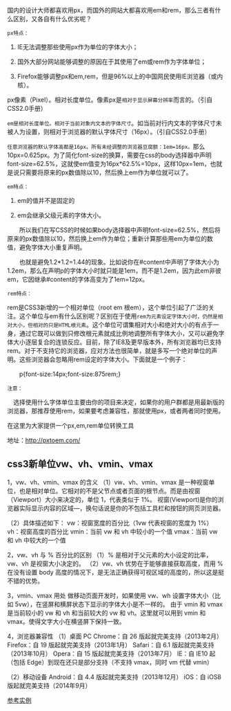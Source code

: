 国内的设计大师都喜欢用px，而国外的网站大都喜欢用em和rem，那么三者有什么区别，又各自有什么优劣呢？

`px特点：`

1. IE无法调整那些使用px作为单位的字体大小；

2. 国外大部分网站能够调整的原因在于其使用了em或rem作为字体单位；

3. Firefox能够调整px和em,rem，但是96%以上的中国网民使用IE浏览器（或内核）。

 px像素（Pixel）。相对长度单位。像素px是`相对于显示屏幕分辨率`而言的。（引自CSS2.0手册）

`em是相对长度单位。相对于当前对象内文本的字体尺寸`。如当前对行内文本的字体尺寸未被人为设置，则相对于浏览器的默认字体尺寸（16px）。（引自CSS2.0手册）

`任意浏览器的默认字体高都是16px。所有未经调整的浏览器豆腐额：1em=16px。`那么10px=0.625px。为了简化font-size的换算，需要在css的body选择器中声明font-size=62.5%，这就使em值变为16px*62.5%=10px，这样10px=1em，也就是说只需要将原来的px数值除以10，然后换上em作为单位就可以了。

 
`em特点：`

1. em的值并不是固定的

2. em会继承父级元素的字体大小。

　　所以我们在写CSS的时候如果body选择器中声明font-size=62.5%，然后将原来的px数值除以10，然后换上em作为单位；重新计算那些用em为单位的数值，避免字体大小重复声明。

　　也就是避免1.2*1.2=1.44的现象。比如说你在#content中声明了字体大小为1.2em，那么在声明p的字体大小时就只能是1em，而不是1.2em，因为此em非彼em，它因继承#content的字体高变为了1em=12px。

`rem特点：`

rem是CSS3新增的一个相对单位（root em 根em），这个单位引起了广泛的关注。这个单位与em有什么区别呢？区别在于使用`rem为元素设定字体大小时，仍然是相对大小，但相对的只是HTML根元素`。这个单位可谓集相对大小和绝对大小的有点于一身，通过它既可以做到只修改根元素就成比例地调整所有字体大小，又可以避免字体大小逐层复合的连锁反应。目前，除了IE8及更早版本外，所有浏览器均已支持rem。对于不支持它的浏览器，应对方法也很简单，就是多写一个绝对单位的声明。这些浏览器会忽略用rem设定的字体大小。下面就是一个例子：

　　p{font-size:14px;font-size:875rem;}

`注意：`

　选择使用什么字体单位主要由你的项目来决定，如果你的用户群都是用最新版的浏览器，那推荐使用rem，如果要考虑兼容性，那就使用px，或者两者同时使用。

在这里为大家提供一个px,em,rem单位转换工具

地址：http://pxtoem.com/

## css3新单位vw、vh、vmin、vmax
1，vw、vh、vmin、vmax 的含义
（1）vw、vh、vmin、vmax 是一种视窗单位，也是相对单位。它相对的不是父节点或者页面的根节点。而是由视窗（Viewport）大小来决定的，单位 1，代表类似于 1%。
视窗(Viewport)是你的浏览器实际显示内容的区域—，换句话说是你的不包括工具栏和按钮的网页浏览器。

（2）具体描述如下：
vw：视窗宽度的百分比（1vw 代表视窗的宽度为 1%）
vh：视窗高度的百分比
vmin：当前 vw 和 vh 中较小的一个值
vmax：当前 vw 和 vh 中较大的一个值

2，vw、vh 与 % 百分比的区别
（1）% 是相对于父元素的大小设定的比率，vw、vh 是视窗大小决定的。
（2）vw、vh 优势在于能够直接获取高度，而用 % 在没有设置 body 高度的情况下，是无法正确获得可视区域的高度的，所以这是挺不错的优势。

3，vmin、vmax 用处
做移动页面开发时，如果使用 vw、wh 设置字体大小（比如 5vw），在竖屏和横屏状态下显示的字体大小是不一样的。
由于 vmin 和 vmax 是当前较小的 vw 和 vh 和当前较大的 vw 和 vh。这里就可以用到 vmin 和 vmax。使得文字大小在横竖屏下保持一致。

4，浏览器兼容性
（1）桌面 PC
Chrome：自 26 版起就完美支持（2013年2月）
Firefox：自 19 版起就完美支持（2013年1月）
Safari：自 6.1 版起就完美支持（2013年10月）
Opera：自 15 版起就完美支持（2013年7月）
IE：自 IE10 起（包括 Edge）到现在还只是部分支持（不支持 vmax，同时 vm 代替 vmin）

（2）移动设备
Android：自 4.4 版起就完美支持（2013年12月）
iOS：自 iOS8 版起就完美支持（2014年9月）


[参考实例](https://blog.csdn.net/ZNYSYS520/article/details/76053961)